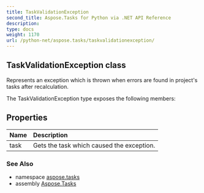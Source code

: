 ```yaml
---
title: TaskValidationException
second_title: Aspose.Tasks for Python via .NET API Reference
description: 
type: docs
weight: 1170
url: /python-net/aspose.tasks/taskvalidationexception/
---
```


## TaskValidationException class

Represents an exception which is thrown when errors are found in project's tasks after recalculation.

The TaskValidationException type exposes the following members:
## Properties
| Name | Description |
| :- | :- |
|task|Gets the task which caused the exception.|

### See Also

* namespace [aspose.tasks](/tasks/python-net/aspose.tasks/)
* assembly [Aspose.Tasks](/tasks/python-net/)

